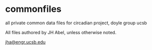 commonfiles
===========

all private common data files for circadian project, doyle group ucsb


All files authored by JH Abel, unless otherwise noted.

jha@engr.ucsb.edu
